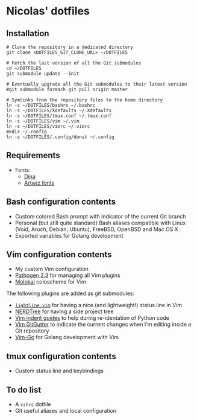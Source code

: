 Nicolas' dotfiles
=================


Installation
------------

    # Clone the repository in a dedicated directory
    git clone <DOTFILES_GIT_CLONE_URL> ~/DOTFILES

    # Fetch the last version of all the Git submodules
    cd ~/DOTFILES
    git submodule update --init

    # Eventually upgrade all the Git submodules to their latest version
    #git submodule foreach git pull origin master

    # Symlinks from the repository files to the home directory
    ln -s ~/DOTFILES/bashrc ~/.bashrc
    ln -s ~/DOTFILES/Xdefaults ~/.Xdefaults
    ln -s ~/DOTFILES/tmux.conf ~/.tmux.conf
    ln -s ~/DOTFILES/vim ~/.vim
    ln -s ~/DOTFILES/vimrc ~/.vimrc
    mkdir ~/.config
    ln -s ~/DOTFILES/.config/dunst ~/.config


Requirements
------------

- Fonts:
    - [Dina](https://www.donationcoder.com/Software/Jibz/Dina/)
    - [Artwiz fonts](http://artwizaleczapka.sourceforge.net/)


Bash configuration contents
---------------------------

- Custom colored Bash prompt with indicator of the current Git branch
- Personal (but still quite standard) Bash aliases compatible with Linux (Void,
  Aruch, Debian, Ubuntu), FreeBSD, OpenBSD and Mac OS X
- Exported variables for Golang development


Vim configuration contents
--------------------------

- My custom Vim configuration
- [Pathogen 2.3](https://github.com/tpope/vim-pathogen) for managing all Vim
  plugins
- [Molokai](https://github.com/tomasr/molokai) coloscheme for Vim

The following plugins are added as git submodules:

- [`lightline.vim`](https://github.com/itchyny/lightline.vim) for having a nice
  (and lightweight!) status line in Vim
- [NERDTree](https://github.com/scrooloose/nerdtree) for having a side
  project tree
- [Vim indent guides](https://github.com/nathanaelkane/vim-indent-guides) to
  help during re-identation of Python code
- [Vim GitGutter](https://github.com/airblade/vim-gitgutter) to indicate the
  current changes when I'm editing inside a Git repository
- [Vim-Go](https://github.com/fatih/vim-go) for Golang development with Vim


tmux configuration contents
---------------------------

- Custom status line and keybindings


To do list
----------

- A `cshrc` dotfile
- Git useful aliases and local configuration

